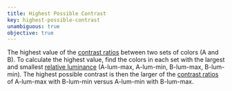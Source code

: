 ```yaml
---
title: Highest Possible Contrast
key: highest-possible-contrast
unambiguous: true
objective: true
---
```


The highest value of the [contrast ratios](https://www.w3.org/TR/WCAG21/#dfn-contrast-ratio) between two sets of colors (A and B).
To calculate the highest value, find the colors in each set with the largest and smallest 
[relative luminance](https://www.w3.org/TR/WCAG21/#dfn-relative-luminance) (A-lum-max, A-lum-min, B-lum-max, B-lum-min). The
highest possible contrast is then the larger of the [contrast ratios](https://www.w3.org/TR/WCAG21/#dfn-contrast-ratio)
of A-lum-max with B-lum-min versus A-lum-min with B-lum-max.
